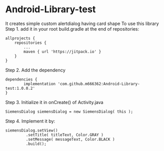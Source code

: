 # Android-Library-test
It creates simple custom alertdialog having card shape
To use this library
Step 1. add it in your root build.gradle at the end of repositories:

	allprojects {
		repositories {
			...
			maven { url 'https://jitpack.io' }
		}
	}

Step 2. Add the dependency

	dependencies {
	        implementation 'com.github.m666362:Android-Library-test:1.0.0.2'
	}
	
Step 3. Initialize it in onCreate() of Activity.java

	SiemensDialog siemensDialog = new SiemensDialog( this );
	
Step 4. Implement it by: 

	siemensDialog.setView()
		     .setTitle( titleText, Color.GRAY )
		     .setMessage( messageText, Color.BLACK )
		     .build();
		    
